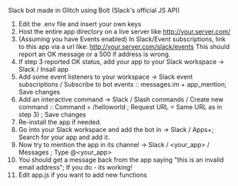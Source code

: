Slack bot made in Glitch using Bolt (Slack's official JS API)


1) Edit the .env file and insert your own keys
2) Host the entire app directory on a live server like http://your.server.com/
3) (Assuming you have Events enabled) In Slack/Event subscriptions, link to this app via a url like: http://your.server.com/slack/events
This should report an OK message or a 500 if address is wrong.
4) If step 3 reported OK status, add your app to your Slack workspace -> Slack / Insall app
5) Add some event listeners to your workspace -> Slack event subscriptions / Subscribe to bot events :: messages.im + app_mention; Save changes
6) Add an interactive command -> Slack / Slash commands / Create new command :: Command =  /helloworld ; Request URL = Same URL as in step 3) ; Save changes
7) Re-install the app if needed.
8) Go into your Slack workspace and add the bot in -> Slack / Apps+; Search for your app and add it.
9) Now try to mention the app in its channel -> Slack / <your_app> / Messages ; Type @<your_app>
10) You should get a message back from the app saying "this is an invalid email address"; If you do - its working!
11) Edit app.js if you want to add new functions